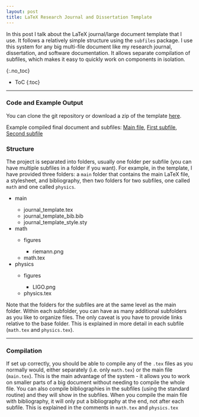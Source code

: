 ```yaml
---
layout: post
title: LaTeX Research Journal and Dissertation Template
---
```


In this post I talk about the LaTeX journal/large document template that I use.  It follows a relatively simple structure using the `subfiles` package. I use this system for any big multi-file document like my research journal, dissertation, and software documentation.  It allows separate compilation of subfiles, which makes it easy to quickly work on components in isolation.

<!--more-->
{:.no_toc}

* ToC
{:toc}

---

### Code and Example Output
You can clone the git repository or download a zip of the template <a href="https://github.com/nhenscheid/latexjournaltemplate" target="_blank">here</a>.  

Example compiled final document and subfiles:  <a href="/assets/latex/journal_template.pdf" target="_blank">Main file</a>, <a href="/assets/latex/math.pdf" target="_blank">First subfile</a>, <a href="/assets/latex/physics.pdf" target="_blank">Second subfile</a>

### Structure 
The project is separated into folders, usually one folder per subfile (you can have multiple subfiles in a folder if you want).  For example, in the template, I have provided three folders: a `main` folder that contains the main LaTeX file, a stylesheet, and bibliography, then two folders for two subfiles, one called `math` and one called `physics`.

<UL>
  <LI>main</LI>
  <UL>
    <LI>journal_template.tex</LI>
    <LI>journal_template_bib.bib</LI>
    <LI>journal_template_style.sty</LI>
  </UL>
  <LI>math</LI>
  <UL>
    <LI>figures</LI>
    <UL>
      <LI>riemann.png</LI>
    </UL>
    <LI>math.tex</LI>
  </UL>
  
  <LI>physics</LI>
  <UL>
    <LI>figures</LI>
    <UL><LI>LIGO.png</LI></UL>
    <LI>physics.tex</LI>
  </UL>
</UL>


Note that the folders for the subfiles are at the same level as the main folder.  Within each subfolder, you can have as many additional subfolders as you like to organize files.  The only caveat is you have to provide links relative to the base folder.  This is explained in more detail in each subfile (`math.tex` and `physics.tex`). 

--- 

### Compilation
If set up correctly, you should be able to compile any of the `.tex` files as you normally would, either separately (i.e. only `math.tex`) or the main file (`main.tex`).  This is the main advantage of the system - it allows you to work on smaller parts of a big document without needing to compile the whole file.  You can also compile bibliographies in the subfiles (using the standard routine) and they will show in the subfiles.  When you compile the main file with bibliography, it will only put a bibliography at the end, not after each subfile.  This is explained in the comments in `math.tex` and `physics.tex`
